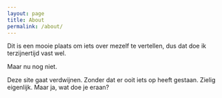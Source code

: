 ```yaml
---
layout: page
title: About
permalink: /about/
---
```


Dit is een mooie plaats om iets over mezelf te vertellen, dus dat doe ik terzijnertijd vast wel. 

Maar nu nog niet.

Deze site gaat verdwijnen. Zonder dat er ooit iets op heeft gestaan. Zielig eigenlijk. Maar ja, wat doe je eraan?

